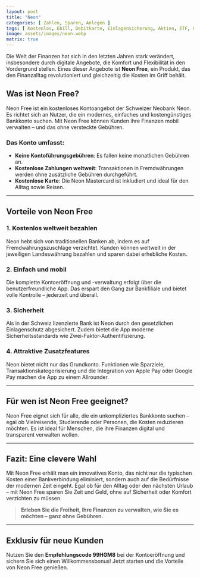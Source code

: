 ```yaml
---
layout: post
title: "Neon"
categories: [ Zahlen, Sparen, Anlegen ]
tags: [ Kostenlos, Ebill, Debitkarte, Einlagensicherung, Aktien, ETF, CHF, Sparzins]
image: assets/images/neon.webp
matrix: true
---
```


Die Welt der Finanzen hat sich in den letzten Jahren stark verändert, insbesondere durch digitale Angebote, die Komfort und Flexibilität in den Vordergrund stellen. Eines dieser Angebote ist **Neon Free**, ein Produkt, das den Finanzalltag revolutioniert und gleichzeitig die Kosten im Griff behält.

## Was ist Neon Free?

Neon Free ist ein kostenloses Kontoangebot der Schweizer Neobank Neon. Es richtet sich an Nutzer, die ein modernes, einfaches und kostengünstiges Bankkonto suchen. Mit Neon Free können Kunden ihre Finanzen mobil verwalten – und das ohne versteckte Gebühren.

### Das Konto umfasst:
- **Keine Kontoführungsgebühren**: Es fallen keine monatlichen Gebühren an.  
- **Kostenlose Zahlungen weltweit**: Transaktionen in Fremdwährungen werden ohne zusätzliche Gebühren durchgeführt.  
- **Kostenlose Karte**: Die Neon Mastercard ist inkludiert und ideal für den Alltag sowie Reisen.  

---

## Vorteile von Neon Free

### 1. Kostenlos weltweit bezahlen
Neon hebt sich von traditionellen Banken ab, indem es auf Fremdwährungszuschläge verzichtet. Kunden können weltweit in der jeweiligen Landeswährung bezahlen und sparen dabei erhebliche Kosten.

### 2. Einfach und mobil
Die komplette Kontoeröffnung und -verwaltung erfolgt über die benutzerfreundliche App. Das erspart den Gang zur Bankfiliale und bietet volle Kontrolle – jederzeit und überall.

### 3. Sicherheit
Als in der Schweiz lizenzierte Bank ist Neon durch den gesetzlichen Einlagenschutz abgesichert. Zudem bietet die App moderne Sicherheitsstandards wie Zwei-Faktor-Authentifizierung.

### 4. Attraktive Zusatzfeatures
Neon bietet nicht nur das Grundkonto. Funktionen wie Sparziele, Transaktionskategorisierung und die Integration von Apple Pay oder Google Pay machen die App zu einem Allrounder.

---

## Für wen ist Neon Free geeignet?

Neon Free eignet sich für alle, die ein unkompliziertes Bankkonto suchen – egal ob Vielreisende, Studierende oder Personen, die Kosten reduzieren möchten. Es ist ideal für Menschen, die ihre Finanzen digital und transparent verwalten wollen.

---

## Fazit: Eine clevere Wahl

Mit Neon Free erhält man ein innovatives Konto, das nicht nur die typischen Kosten einer Bankverbindung eliminiert, sondern auch auf die Bedürfnisse der modernen Zeit eingeht. Egal ob für den Alltag oder den nächsten Urlaub – mit Neon Free sparen Sie Zeit und Geld, ohne auf Sicherheit oder Komfort verzichten zu müssen.

> **Erleben Sie die Freiheit, Ihre Finanzen zu verwalten, wie Sie es möchten – ganz ohne Gebühren.**

---

## **Exklusiv für neue Kunden**

Nutzen Sie den **Empfehlungscode 99HGM8** bei der Kontoeröffnung und sichern Sie sich einen Willkommensbonus! Jetzt starten und die Vorteile von Neon Free genießen.
